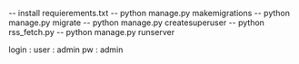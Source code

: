 -- install requierements.txt
-- python manage.py makemigrations
-- python manage.py migrate
-- python manage.py createsuperuser
-- python rss_fetch.py
-- python manage.py runserver

login : 
user : admin
pw : admin